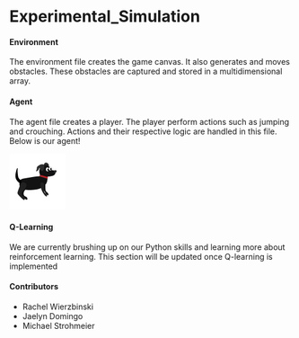 # Experimental_Simulation

#### Environment
The environment file creates the game canvas. It also generates and moves obstacles. These obstacles are captured and stored in a multidimensional array.

#### Agent
The agent file creates a player. The player perform actions such as jumping and crouching. Actions and their respective logic are handled in this file. Below is our agent!

![Alt Text](https://github.com/rachel-wierzbinski/Experimental_Simulation/blob/master/Zeke.png)

#### Q-Learning
We are currently brushing up on our Python skills and learning more about reinforcement learning. This section will be updated once Q-learning is implemented

#### Contributors
* Rachel Wierzbinski <br>
* Jaelyn Domingo <br>
* Michael Strohmeier <br>
